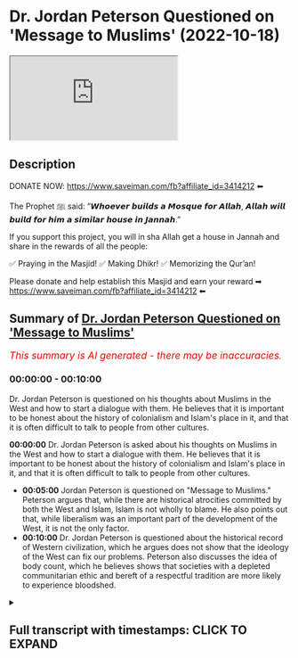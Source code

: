 # Dr. Jordan Peterson Questioned on 'Message to Muslims' (2022-10-18)

<iframe loading='lazy' src='https://www.youtube.com/embed/jxr6ykYcA1M'></iframe>

## Description

DONATE NOW: https://www.saveiman.com/fb?affiliate_id=3414212 ⬅

The Prophet ﷺ said: “𝙒𝙝𝙤𝙚𝙫𝙚𝙧 𝙗𝙪𝙞𝙡𝙙𝙨 𝙖 𝙈𝙤𝙨𝙦𝙪𝙚 𝙛𝙤𝙧 𝘼𝙡𝙡𝙖𝙝, 𝘼𝙡𝙡𝙖𝙝 𝙬𝙞𝙡𝙡 𝙗𝙪𝙞𝙡𝙙 𝙛𝙤𝙧 𝙝𝙞𝙢 𝙖 𝙨𝙞𝙢𝙞𝙡𝙖𝙧 𝙝𝙤𝙪𝙨𝙚 𝙞𝙣 𝙅𝙖𝙣𝙣𝙖𝙝.”

If you support this project, you will in sha Allah get a house in Jannah and share in the rewards of all the people:

✅ Praying in the Masjid!
✅ Making Dhikr!
✅ Memorizing the Qur’an!

Please donate and help establish this Masjid and earn your reward ➡ https://www.saveiman.com/fb?affiliate_id=3414212 ⬅

## Summary of [Dr. Jordan Peterson Questioned on 'Message to Muslims'](https://www.youtube.com/watch?v=jxr6ykYcA1M)


*<span style="color:red; font-size:125%">This summary is AI generated - there may be inaccuracies</span>. [](/)*

### <a onclick="modifyYTiframeseektime('0')">00:00:00</a> - <a onclick="modifyYTiframeseektime('600')">00:10:00</a>

Dr. Jordan Peterson is questioned on his thoughts about Muslims in the West and how to start a dialogue with them. He believes that it is important to be honest about the history of colonialism and Islam's place in it, and that it is often difficult to talk to people from other cultures.

**<a onclick="modifyYTiframeseektime('0')">00:00:00</a>** Dr. Jordan Peterson is asked about his thoughts on Muslims in the West and how to start a dialogue with them. He believes that it is important to be honest about the history of colonialism and Islam's place in it, and that it is often difficult to talk to people from other cultures.
* **<a onclick="modifyYTiframeseektime('300')">00:05:00</a>** Jordan Peterson is questioned on "Message to Muslims." Peterson argues that, while there are historical atrocities committed by both the West and Islam, Islam is not wholly to blame. He also points out that, while liberalism was an important part of the development of the West, it is not the only factor.
* **<a onclick="modifyYTiframeseektime('600')">00:10:00</a>**  Dr. Jordan Peterson is questioned about the historical record of Western civilization, which he argues does not show that the ideology of the West can fix our problems. Peterson also discusses the idea of body count, which he believes shows that societies with a depleted communitarian ethic and bereft of a respectful tradition are more likely to experience bloodshed.

<details><summary><h2>Full transcript with timestamps: CLICK TO EXPAND</h2></summary>

<a onclick="modifyYTiframeseektime('0')">0:00:00</a> your brothers and sisters in the slum  
<a onclick="modifyYTiframeseektime('2')">0:00:02</a> net from Norway are establishing a  
<a onclick="modifyYTiframeseektime('4')">0:00:04</a> Masjid a dawa Center this Center this  
<a onclick="modifyYTiframeseektime('8')">0:00:08</a> Masjid this educational institution will  
<a onclick="modifyYTiframeseektime('10')">0:00:10</a> act like a beacon of light calling the  
<a onclick="modifyYTiframeseektime('14')">0:00:14</a> Muslims in Norway back to the essence of  
<a onclick="modifyYTiframeseektime('16')">0:00:16</a> Islam so give generously and Allah  
<a onclick="modifyYTiframeseektime('18')">0:00:18</a> azzawajal would give you even  
<a onclick="modifyYTiframeseektime('21')">0:00:21</a> I it is not obvious to me that I let me  
<a onclick="modifyYTiframeseektime('23')">0:00:23</a> kind of push back a little bit on that  
<a onclick="modifyYTiframeseektime('25')">0:00:25</a> point because you're an individual like  
<a onclick="modifyYTiframeseektime('27')">0:00:27</a> obviously in your newest book you're  
<a onclick="modifyYTiframeseektime('28')">0:00:28</a> talking about  
<a onclick="modifyYTiframeseektime('29')">0:00:29</a> um category about precision and I would  
<a onclick="modifyYTiframeseektime('31')">0:00:31</a> say you're an individual that is very  
<a onclick="modifyYTiframeseektime('32')">0:00:32</a> precise they're categorized like if I  
<a onclick="modifyYTiframeseektime('34')">0:00:34</a> was to say anything I would say that  
<a onclick="modifyYTiframeseektime('36')">0:00:36</a> you're individual that's scrupulously  
<a onclick="modifyYTiframeseektime('37')">0:00:37</a> meticulous inexactitude and I don't know  
<a onclick="modifyYTiframeseektime('40')">0:00:40</a> meticulousness or whatever yeah so you  
<a onclick="modifyYTiframeseektime('42')">0:00:42</a> speak and you think about what you're  
<a onclick="modifyYTiframeseektime('44')">0:00:44</a> going to say before you say it that's  
<a onclick="modifyYTiframeseektime('46')">0:00:46</a> what you're known for in fact if someone  
<a onclick="modifyYTiframeseektime('48')">0:00:48</a> says something which is uh kind of off  
<a onclick="modifyYTiframeseektime('50')">0:00:50</a> the market ill but you pull them up for  
<a onclick="modifyYTiframeseektime('52')">0:00:52</a> it right and you know usually because I  
<a onclick="modifyYTiframeseektime('54')">0:00:54</a> don't understand it then yeah for  
<a onclick="modifyYTiframeseektime('56')">0:00:56</a> example like the Kathy Newman interview  
<a onclick="modifyYTiframeseektime('57')">0:00:57</a> like the assumptions and the questioning  
<a onclick="modifyYTiframeseektime('59')">0:00:59</a> that she had she had when she was  
<a onclick="modifyYTiframeseektime('61')">0:01:01</a> questioning yourself you pulled her up  
<a onclick="modifyYTiframeseektime('62')">0:01:02</a> on it and that's why it became so uh  
<a onclick="modifyYTiframeseektime('64')">0:01:04</a> popular the discussion was so popular  
<a onclick="modifyYTiframeseektime('66')">0:01:06</a> and you're a clinical psychologist so  
<a onclick="modifyYTiframeseektime('69')">0:01:09</a> what I was going to say is that for  
<a onclick="modifyYTiframeseektime('70')">0:01:10</a> example if I were to make a video right  
<a onclick="modifyYTiframeseektime('71')">0:01:11</a> I say this message to the you know to  
<a onclick="modifyYTiframeseektime('73')">0:01:13</a> White Canadians or something yeah yeah  
<a onclick="modifyYTiframeseektime('75')">0:01:15</a> and I said you know it's hard to talk to  
<a onclick="modifyYTiframeseektime('77')">0:01:17</a> them I say look you know um sensitively  
<a onclick="modifyYTiframeseektime('79')">0:01:19</a> why don't you reach out to some Russians  
<a onclick="modifyYTiframeseektime('81')">0:01:21</a> you know know or you know heaven forbid  
<a onclick="modifyYTiframeseektime('83')">0:01:23</a> you know reach out to Black Africans or  
<a onclick="modifyYTiframeseektime('85')">0:01:25</a> First Nation people you know whatever it  
<a onclick="modifyYTiframeseektime('88')">0:01:28</a> may be  
<a onclick="modifyYTiframeseektime('89')">0:01:29</a> how do you think  
<a onclick="modifyYTiframeseektime('91')">0:01:31</a> the community of why Canadians let's say  
<a onclick="modifyYTiframeseektime('94')">0:01:34</a> for the sake of argument will react to  
<a onclick="modifyYTiframeseektime('95')">0:01:35</a> that kind of message what if it was you  
<a onclick="modifyYTiframeseektime('97')">0:01:37</a> yeah well you're pretty disagreeable so  
<a onclick="modifyYTiframeseektime('99')">0:01:39</a> you'd probably get bit back a lot yeah  
<a onclick="modifyYTiframeseektime('100')">0:01:40</a> but exactly I don't I don't it's hard to  
<a onclick="modifyYTiframeseektime('103')">0:01:43</a> say until you do it you know yeah I mean  
<a onclick="modifyYTiframeseektime('105')">0:01:45</a> I have reached out to other communities  
<a onclick="modifyYTiframeseektime('108')">0:01:48</a> let's say I did an interview with a  
<a onclick="modifyYTiframeseektime('110')">0:01:50</a> friend of mine who's a Native American  
<a onclick="modifyYTiframeseektime('112')">0:01:52</a> Carver who lives on the west coast and  
<a onclick="modifyYTiframeseektime('115')">0:01:55</a> you know I'm not very happy with the  
<a onclick="modifyYTiframeseektime('117')">0:01:57</a> narrative that's being promoted in  
<a onclick="modifyYTiframeseektime('119')">0:01:59</a> Canada which is that the European  
<a onclick="modifyYTiframeseektime('123')">0:02:03</a> settlement of Canada is best viewed as  
<a onclick="modifyYTiframeseektime('126')">0:02:06</a> genocidally Colonial  
<a onclick="modifyYTiframeseektime('129')">0:02:09</a> and having said that my friend this  
<a onclick="modifyYTiframeseektime('131')">0:02:11</a> Carver was in a residential school in  
<a onclick="modifyYTiframeseektime('134')">0:02:14</a> Canada and the residential schools were  
<a onclick="modifyYTiframeseektime('136')">0:02:16</a> put forward by the government in an  
<a onclick="modifyYTiframeseektime('139')">0:02:19</a> attempt and other institutions in an  
<a onclick="modifyYTiframeseektime('141')">0:02:21</a> attempt to separate the indigenous  
<a onclick="modifyYTiframeseektime('143')">0:02:23</a> children from their families and then  
<a onclick="modifyYTiframeseektime('145')">0:02:25</a> socialize them rapidly according to  
<a onclick="modifyYTiframeseektime('148')">0:02:28</a> European norms and there was some  
<a onclick="modifyYTiframeseektime('150')">0:02:30</a> positive motivation for that and  
<a onclick="modifyYTiframeseektime('153')">0:02:33</a> sometimes that helped and work but one  
<a onclick="modifyYTiframeseektime('156')">0:02:36</a> of the things that did happen was that  
<a onclick="modifyYTiframeseektime('157')">0:02:37</a> some schools were let's say invaded by  
<a onclick="modifyYTiframeseektime('160')">0:02:40</a> people of a pronounced pedophilic and  
<a onclick="modifyYTiframeseektime('163')">0:02:43</a> and sadistic bent and my friend ended up  
<a onclick="modifyYTiframeseektime('166')">0:02:46</a> in one of those schools and his life was  
<a onclick="modifyYTiframeseektime('168')">0:02:48</a> so Dreadful that you can't even hear  
<a onclick="modifyYTiframeseektime('170')">0:02:50</a> about it without  
<a onclick="modifyYTiframeseektime('172')">0:02:52</a> without  
<a onclick="modifyYTiframeseektime('173')">0:02:53</a> serious emotional damage and so you know  
<a onclick="modifyYTiframeseektime('176')">0:02:56</a> I went forward with that discussion and  
<a onclick="modifyYTiframeseektime('178')">0:02:58</a> it was very contentious but it went very  
<a onclick="modifyYTiframeseektime('181')">0:03:01</a> well and it it told a story that was  
<a onclick="modifyYTiframeseektime('184')">0:03:04</a> true and needed to be told and so you  
<a onclick="modifyYTiframeseektime('186')">0:03:06</a> know you step into foreign territory at  
<a onclick="modifyYTiframeseektime('188')">0:03:08</a> your peril that's for sure but  
<a onclick="modifyYTiframeseektime('191')">0:03:11</a> you know and it was relatively difficult  
<a onclick="modifyYTiframeseektime('193')">0:03:13</a> for me to arrange  
<a onclick="modifyYTiframeseektime('195')">0:03:15</a> for this to be a possibility of course  
<a onclick="modifyYTiframeseektime('197')">0:03:17</a> and and but my my thought again because  
<a onclick="modifyYTiframeseektime('202')">0:03:22</a> I'm trying to look for what we have to  
<a onclick="modifyYTiframeseektime('204')">0:03:24</a> offer each other rather than what  
<a onclick="modifyYTiframeseektime('206')">0:03:26</a> divides us I thought it was worthwhile  
<a onclick="modifyYTiframeseektime('208')">0:03:28</a> so let me push back again once again  
<a onclick="modifyYTiframeseektime('210')">0:03:30</a> once again on this plan so for example  
<a onclick="modifyYTiframeseektime('212')">0:03:32</a> it's not always what you say sometimes  
<a onclick="modifyYTiframeseektime('214')">0:03:34</a> it can be what you don't say so for  
<a onclick="modifyYTiframeseektime('216')">0:03:36</a> instance  
<a onclick="modifyYTiframeseektime('217')">0:03:37</a> I think you've become somewhat of an  
<a onclick="modifyYTiframeseektime('219')">0:03:39</a> emblem of Western Civilization right in  
<a onclick="modifyYTiframeseektime('221')">0:03:41</a> terms of your intention help us no you  
<a onclick="modifyYTiframeseektime('224')">0:03:44</a> have and I also pushed back at the point  
<a onclick="modifyYTiframeseektime('225')">0:03:45</a> that this is a foreign culture because I  
<a onclick="modifyYTiframeseektime('226')">0:03:46</a> think that it's like I mean you've  
<a onclick="modifyYTiframeseektime('227')">0:03:47</a> mentioned this in lecture as well that  
<a onclick="modifyYTiframeseektime('228')">0:03:48</a> Islam has now become part of like you  
<a onclick="modifyYTiframeseektime('230')">0:03:50</a> know Western culture yeah well that's  
<a onclick="modifyYTiframeseektime('232')">0:03:52</a> the open question as as we noted in the  
<a onclick="modifyYTiframeseektime('235')">0:03:55</a> introductory marks it's like well our is  
<a onclick="modifyYTiframeseektime('238')">0:03:58</a> Islam part of the West we're kind of  
<a onclick="modifyYTiframeseektime('239')">0:03:59</a> having the same discussion about Russia  
<a onclick="modifyYTiframeseektime('241')">0:04:01</a> in some real sense and yeah that's  
<a onclick="modifyYTiframeseektime('243')">0:04:03</a> really going well at the moment yeah so  
<a onclick="modifyYTiframeseektime('245')">0:04:05</a> there's that part but what I would say  
<a onclick="modifyYTiframeseektime('246')">0:04:06</a> is that you know if there is a bloody  
<a onclick="modifyYTiframeseektime('250')">0:04:10</a> history of Western colonialism and  
<a onclick="modifyYTiframeseektime('252')">0:04:12</a> that's almost undeniable like for  
<a onclick="modifyYTiframeseektime('253')">0:04:13</a> example look at Algeria for instance  
<a onclick="modifyYTiframeseektime('255')">0:04:15</a> Algeria when it was annexed by France  
<a onclick="modifyYTiframeseektime('258')">0:04:18</a> and there's no dispute there's no  
<a onclick="modifyYTiframeseektime('260')">0:04:20</a> dispute in what happened there so the  
<a onclick="modifyYTiframeseektime('261')">0:04:21</a> issue like I'll give you one example of  
<a onclick="modifyYTiframeseektime('263')">0:04:23</a> many this Spanish colonialism of Latin  
<a onclick="modifyYTiframeseektime('266')">0:04:26</a> America for example  
<a onclick="modifyYTiframeseektime('268')">0:04:28</a> um there are things that happened and  
<a onclick="modifyYTiframeseektime('269')">0:04:29</a> it's I'm not saying that's not things  
<a onclick="modifyYTiframeseektime('271')">0:04:31</a> that happened on only just on the  
<a onclick="modifyYTiframeseektime('273')">0:04:33</a> Western Front yeah uh there are things  
<a onclick="modifyYTiframeseektime('275')">0:04:35</a> that happened on the Muslim front as  
<a onclick="modifyYTiframeseektime('276')">0:04:36</a> well of course that's true yeah no doubt  
<a onclick="modifyYTiframeseektime('278')">0:04:38</a> about it right no I'm not going to stand  
<a onclick="modifyYTiframeseektime('280')">0:04:40</a> here and you know defend them who came  
<a onclick="modifyYTiframeseektime('282')">0:04:42</a> and we're very intolerant to uh  
<a onclick="modifyYTiframeseektime('284')">0:04:44</a> producing Christians and kick them out  
<a onclick="modifyYTiframeseektime('285')">0:04:45</a> of their homes and stuff like that who  
<a onclick="modifyYTiframeseektime('287')">0:04:47</a> existed in Spain as well in fact so the  
<a onclick="modifyYTiframeseektime('289')">0:04:49</a> point is I feel like I don't know as a  
<a onclick="modifyYTiframeseektime('291')">0:04:51</a> psychologist I think my question would  
<a onclick="modifyYTiframeseektime('293')">0:04:53</a> be to you that don't you think is it of  
<a onclick="modifyYTiframeseektime('295')">0:04:55</a> any benefit to be concessionary in this  
<a onclick="modifyYTiframeseektime('297')">0:04:57</a> regard like to start off a discussion by  
<a onclick="modifyYTiframeseektime('299')">0:04:59</a> saying like we know  
<a onclick="modifyYTiframeseektime('301')">0:05:01</a> um that these are things that could  
<a onclick="modifyYTiframeseektime('302')">0:05:02</a> cause resentment yes because like for  
<a onclick="modifyYTiframeseektime('305')">0:05:05</a> example I know a lot of Algerian people  
<a onclick="modifyYTiframeseektime('307')">0:05:07</a> and this is very clear in their  
<a onclick="modifyYTiframeseektime('308')">0:05:08</a> historical memory yes and the the  
<a onclick="modifyYTiframeseektime('311')">0:05:11</a> accusation will be that the West have  
<a onclick="modifyYTiframeseektime('313')">0:05:13</a> Colonial Amnesia here they don't they  
<a onclick="modifyYTiframeseektime('316')">0:05:16</a> are not taking into account what they've  
<a onclick="modifyYTiframeseektime('317')">0:05:17</a> done I'll be honest with you they don't  
<a onclick="modifyYTiframeseektime('319')">0:05:19</a> don't even know how well okay yeah well  
<a onclick="modifyYTiframeseektime('322')">0:05:22</a> absolutely I mean look here here's how I  
<a onclick="modifyYTiframeseektime('325')">0:05:25</a> would address that psychologically  
<a onclick="modifyYTiframeseektime('328')">0:05:28</a> um in in many of the mythological  
<a onclick="modifyYTiframeseektime('331')">0:05:31</a> stories that I've read There is the  
<a onclick="modifyYTiframeseektime('334')">0:05:34</a> motif of the evil uncle  
<a onclick="modifyYTiframeseektime('336')">0:05:36</a> and so for example in the ancient  
<a onclick="modifyYTiframeseektime('339')">0:05:39</a> Egyptian cosmology  
<a onclick="modifyYTiframeseektime('341')">0:05:41</a> that there were two there were four  
<a onclick="modifyYTiframeseektime('344')">0:05:44</a> deities four Central deities although a  
<a onclick="modifyYTiframeseektime('346')">0:05:46</a> host of associated deities and one of  
<a onclick="modifyYTiframeseektime('348')">0:05:48</a> them was Osiris who was the deity of the  
<a onclick="modifyYTiframeseektime('350')">0:05:50</a> state that might be a good way of  
<a onclick="modifyYTiframeseektime('352')">0:05:52</a> thinking about it and he had an evil  
<a onclick="modifyYTiframeseektime('353')">0:05:53</a> brother Seth who was always conspiring  
<a onclick="modifyYTiframeseektime('356')">0:05:56</a> in the background to overthrow the state  
<a onclick="modifyYTiframeseektime('358')">0:05:58</a> and to establish his own rules say based  
<a onclick="modifyYTiframeseektime('361')">0:06:01</a> on Power and the Egyptians this is  
<a onclick="modifyYTiframeseektime('364')">0:06:04</a> thousands of years ago had figured out  
<a onclick="modifyYTiframeseektime('365')">0:06:05</a> by that point because their society was  
<a onclick="modifyYTiframeseektime('367')">0:06:07</a> quite large that  
<a onclick="modifyYTiframeseektime('369')">0:06:09</a> there is something in the social  
<a onclick="modifyYTiframeseektime('370')">0:06:10</a> structure itself that posed a threat to  
<a onclick="modifyYTiframeseektime('372')">0:06:12</a> the structure and that was the tendency  
<a onclick="modifyYTiframeseektime('374')">0:06:14</a> for the structure and its leaders to  
<a onclick="modifyYTiframeseektime('376')">0:06:16</a> become willfully blind and for  
<a onclick="modifyYTiframeseektime('378')">0:06:18</a> conspiratorial  
<a onclick="modifyYTiframeseektime('381')">0:06:21</a> powers or patterns that would use  
<a onclick="modifyYTiframeseektime('383')">0:06:23</a> resentment and the desire for power to  
<a onclick="modifyYTiframeseektime('385')">0:06:25</a> overthrow that and they thought of  
<a onclick="modifyYTiframeseektime('387')">0:06:27</a> Osiris as willfully blind and Seth has  
<a onclick="modifyYTiframeseektime('390')">0:06:30</a> an eternal danger and that's true and  
<a onclick="modifyYTiframeseektime('391')">0:06:31</a> and then but there's a there's another  
<a onclick="modifyYTiframeseektime('394')">0:06:34</a> element to the evil Uncle too which is  
<a onclick="modifyYTiframeseektime('396')">0:06:36</a> that in some real sense and it's a very  
<a onclick="modifyYTiframeseektime('399')">0:06:39</a> difficult thing to sort through morally  
<a onclick="modifyYTiframeseektime('401')">0:06:41</a> all of us walk on blood soaked ground  
<a onclick="modifyYTiframeseektime('403')">0:06:43</a> because human history is in some regards  
<a onclick="modifyYTiframeseektime('408')">0:06:48</a> a nightmarish catastrophe and some of  
<a onclick="modifyYTiframeseektime('410')">0:06:50</a> that's just because life was so  
<a onclick="modifyYTiframeseektime('412')">0:06:52</a> difficult but it's also because people  
<a onclick="modifyYTiframeseektime('414')">0:06:54</a> did in unbelievably cruel and malicious  
<a onclick="modifyYTiframeseektime('417')">0:06:57</a> and deceptive  
<a onclick="modifyYTiframeseektime('419')">0:06:59</a> uh  
<a onclick="modifyYTiframeseektime('420')">0:07:00</a> committed committed unbelievably cruel  
<a onclick="modifyYTiframeseektime('422')">0:07:02</a> and atrocious and deceptive acts and so  
<a onclick="modifyYTiframeseektime('425')">0:07:05</a> we're all stuck with this problem that  
<a onclick="modifyYTiframeseektime('427')">0:07:07</a> here we are in relative peace and  
<a onclick="modifyYTiframeseektime('430')">0:07:10</a> Harmony so far although we seem to be  
<a onclick="modifyYTiframeseektime('432')">0:07:12</a> doing everything we can to try to  
<a onclick="modifyYTiframeseektime('434')">0:07:14</a> disrupt that at the moment and part of  
<a onclick="modifyYTiframeseektime('437')">0:07:17</a> the price that's being paid for that is  
<a onclick="modifyYTiframeseektime('439')">0:07:19</a> an endless Litany of historical  
<a onclick="modifyYTiframeseektime('441')">0:07:21</a> catastrophe and then we all have to face  
<a onclick="modifyYTiframeseektime('444')">0:07:24</a> up to well what does that mean for us in  
<a onclick="modifyYTiframeseektime('447')">0:07:27</a> terms of our individual responsibility  
<a onclick="modifyYTiframeseektime('448')">0:07:28</a> and how do we construe ourselves in our  
<a onclick="modifyYTiframeseektime('451')">0:07:31</a> society in light of that fact and we  
<a onclick="modifyYTiframeseektime('454')">0:07:34</a> could go back and forth continually  
<a onclick="modifyYTiframeseektime('456')">0:07:36</a> about whose historical atrocities were  
<a onclick="modifyYTiframeseektime('458')">0:07:38</a> worse and that's a rough contest because  
<a onclick="modifyYTiframeseektime('461')">0:07:41</a> you know the devil is definitely in the  
<a onclick="modifyYTiframeseektime('463')">0:07:43</a> details there and then it also brings up  
<a onclick="modifyYTiframeseektime('465')">0:07:45</a> the other problem which is well  
<a onclick="modifyYTiframeseektime('467')">0:07:47</a> when the Spaniards went to Central  
<a onclick="modifyYTiframeseektime('470')">0:07:50</a> America a lot of the Bloodshed they  
<a onclick="modifyYTiframeseektime('473')">0:07:53</a> produced or the death they produced was  
<a onclick="modifyYTiframeseektime('475')">0:07:55</a> actually a consequence of the  
<a onclick="modifyYTiframeseektime('476')">0:07:56</a> introduction of disease because that  
<a onclick="modifyYTiframeseektime('478')">0:07:58</a> took out about 95 percent of the native  
<a onclick="modifyYTiframeseektime('480')">0:08:00</a> population in the Western Hemisphere and  
<a onclick="modifyYTiframeseektime('483')">0:08:03</a> then the conquistadors were well maybe  
<a onclick="modifyYTiframeseektime('486')">0:08:06</a> they weren't the finest representatives  
<a onclick="modifyYTiframeseektime('488')">0:08:08</a> of the of the highest flowering Western  
<a onclick="modifyYTiframeseektime('490')">0:08:10</a> Civilization we don't know what to what  
<a onclick="modifyYTiframeseektime('493')">0:08:13</a> degree they were the sort of thugs that  
<a onclick="modifyYTiframeseektime('495')">0:08:15</a> couldn't get along at home and went out  
<a onclick="modifyYTiframeseektime('497')">0:08:17</a> adventuring and and then and and even if  
<a onclick="modifyYTiframeseektime('500')">0:08:20</a> I say attempted to take full  
<a onclick="modifyYTiframeseektime('502')">0:08:22</a> responsibility for that I'm not sure  
<a onclick="modifyYTiframeseektime('504')">0:08:24</a> what it would mean because I suspect I  
<a onclick="modifyYTiframeseektime('506')">0:08:26</a> have a lot more in common with you  
<a onclick="modifyYTiframeseektime('508')">0:08:28</a> people in the modern world than I do  
<a onclick="modifyYTiframeseektime('510')">0:08:30</a> with Spanish conquistadors from 300  
<a onclick="modifyYTiframeseektime('512')">0:08:32</a> years ago now I'm not saying I bear no  
<a onclick="modifyYTiframeseektime('515')">0:08:35</a> responsibility for the Bloodshed of the  
<a onclick="modifyYTiframeseektime('518')">0:08:38</a> past but I would say we all bear that  
<a onclick="modifyYTiframeseektime('521')">0:08:41</a> responsibility and that's something I  
<a onclick="modifyYTiframeseektime('523')">0:08:43</a> would say that something like the  
<a onclick="modifyYTiframeseektime('524')">0:08:44</a> conception of original sin yeah that's  
<a onclick="modifyYTiframeseektime('526')">0:08:46</a> the point of difference to be honest I  
<a onclick="modifyYTiframeseektime('528')">0:08:48</a> would disagree with that point like as a  
<a onclick="modifyYTiframeseektime('530')">0:08:50</a> Muslim there is a verse no Quran says  
<a onclick="modifyYTiframeseektime('533')">0:08:53</a> that one Soul should not bear the  
<a onclick="modifyYTiframeseektime('535')">0:08:55</a> responsibility of someone else's actions  
<a onclick="modifyYTiframeseektime('537')">0:08:57</a> yeah well that that's the other ethical  
<a onclick="modifyYTiframeseektime('539')">0:08:59</a> complications so can you call me out in  
<a onclick="modifyYTiframeseektime('543')">0:09:03</a> relationship  
<a onclick="modifyYTiframeseektime('545')">0:09:05</a> but it's complicated right because yeah  
<a onclick="modifyYTiframeseektime('548')">0:09:08</a> but because at the same time you do say  
<a onclick="modifyYTiframeseektime('550')">0:09:10</a> and I don't mean you personally but you  
<a onclick="modifyYTiframeseektime('553')">0:09:13</a> know we can say things like Well the  
<a onclick="modifyYTiframeseektime('555')">0:09:15</a> West is not bearing sufficient  
<a onclick="modifyYTiframeseektime('556')">0:09:16</a> responsibility for its Colonial past and  
<a onclick="modifyYTiframeseektime('559')">0:09:19</a> so at some level that kind of devolves  
<a onclick="modifyYTiframeseektime('561')">0:09:21</a> down to the individual so let me let me  
<a onclick="modifyYTiframeseektime('564')">0:09:24</a> kind of rephrase it then I think you  
<a onclick="modifyYTiframeseektime('565')">0:09:25</a> know I think that's more of a left-wing  
<a onclick="modifyYTiframeseektime('567')">0:09:27</a> criticism that's like you know there's  
<a onclick="modifyYTiframeseektime('568')">0:09:28</a> reparations and affirmative action  
<a onclick="modifyYTiframeseektime('570')">0:09:30</a> programs yeah I'm not advocating any of  
<a onclick="modifyYTiframeseektime('572')">0:09:32</a> that and not I even believe in any of  
<a onclick="modifyYTiframeseektime('573')">0:09:33</a> that to be honest with you or me yeah so  
<a onclick="modifyYTiframeseektime('575')">0:09:35</a> what I was putting as an alternative to  
<a onclick="modifyYTiframeseektime('577')">0:09:37</a> that is this is there is this kind of I  
<a onclick="modifyYTiframeseektime('579')">0:09:39</a> would call this maybe an oriental it's a  
<a onclick="modifyYTiframeseektime('581')">0:09:41</a> new orientalist narrative which states  
<a onclick="modifyYTiframeseektime('583')">0:09:43</a> that Islam is incapable of XYZ call it  
<a onclick="modifyYTiframeseektime('585')">0:09:45</a> tolerance Call It Whatever It Is and  
<a onclick="modifyYTiframeseektime('588')">0:09:48</a> look at what's happened in Islamic  
<a onclick="modifyYTiframeseektime('589')">0:09:49</a> history you've got all of these deaths  
<a onclick="modifyYTiframeseektime('591')">0:09:51</a> and you've got all of these kinds of  
<a onclick="modifyYTiframeseektime('592')">0:09:52</a> things are happening comparative to what  
<a onclick="modifyYTiframeseektime('594')">0:09:54</a> we have in the west and what we're  
<a onclick="modifyYTiframeseektime('595')">0:09:55</a> saying is that let's look at what you  
<a onclick="modifyYTiframeseektime('597')">0:09:57</a> have in the west because liberalism was  
<a onclick="modifyYTiframeseektime('598')">0:09:58</a> an ideology that was cited in the 17th  
<a onclick="modifyYTiframeseektime('600')">0:10:00</a> century like I mean really it was  
<a onclick="modifyYTiframeseektime('601')">0:10:01</a> crystallized you know with John Locke  
<a onclick="modifyYTiframeseektime('602')">0:10:02</a> and all those kind of things then and  
<a onclick="modifyYTiframeseektime('604')">0:10:04</a> after liberalism was established in fact  
<a onclick="modifyYTiframeseektime('606')">0:10:06</a> the Constitution and the documents for  
<a onclick="modifyYTiframeseektime('609')">0:10:09</a> founding fathers and stuff like that  
<a onclick="modifyYTiframeseektime('610')">0:10:10</a> were based on the liberal secular  
<a onclick="modifyYTiframeseektime('612')">0:10:12</a> principles even after that you had  
<a onclick="modifyYTiframeseektime('614')">0:10:14</a> Napoleonic Wars even after that you had  
<a onclick="modifyYTiframeseektime('616')">0:10:16</a> colonialism continue you had slavery  
<a onclick="modifyYTiframeseektime('617')">0:10:17</a> continue until 1867 whatever was you  
<a onclick="modifyYTiframeseektime('620')">0:10:20</a> know the American Civil War ended  
<a onclick="modifyYTiframeseektime('622')">0:10:22</a> um so what we're saying is that this  
<a onclick="modifyYTiframeseektime('624')">0:10:24</a> picture of history that you know the  
<a onclick="modifyYTiframeseektime('626')">0:10:26</a> West is best basically this idea because  
<a onclick="modifyYTiframeseektime('628')">0:10:28</a> our ideology can fix all problems it's  
<a onclick="modifyYTiframeseektime('631')">0:10:31</a> not reasonable when you look at the  
<a onclick="modifyYTiframeseektime('633')">0:10:33</a> Historical records I mean one of um one  
<a onclick="modifyYTiframeseektime('635')">0:10:35</a> scholar called Navid Sheikh actually  
<a onclick="modifyYTiframeseektime('636')">0:10:36</a> done a piece it's called body count and  
<a onclick="modifyYTiframeseektime('639')">0:10:39</a> he was counting the amount of people  
<a onclick="modifyYTiframeseektime('641')">0:10:41</a> that died in each civilization and he  
<a onclick="modifyYTiframeseektime('644')">0:10:44</a> put the Western Civilization is the  
<a onclick="modifyYTiframeseektime('646')">0:10:46</a> highest and because you have things like  
<a onclick="modifyYTiframeseektime('647')">0:10:47</a> World War one and World War II and these  
<a onclick="modifyYTiframeseektime('649')">0:10:49</a> things were World War One World War II  
<a onclick="modifyYTiframeseektime('650')">0:10:50</a> were nationalistic conquests they were  
<a onclick="modifyYTiframeseektime('652')">0:10:52</a> not religiously inspired when you can  
<a onclick="modifyYTiframeseektime('654')">0:10:54</a> you can argue to what extent where World  
<a onclick="modifyYTiframeseektime('656')">0:10:56</a> War one was religiously inspired but  
<a onclick="modifyYTiframeseektime('657')">0:10:57</a> certainly Islam didn't was not a main  
<a onclick="modifyYTiframeseektime('659')">0:10:59</a> feature of the 30 million people that  
<a onclick="modifyYTiframeseektime('661')">0:11:01</a> died in World War One or however many  
<a onclick="modifyYTiframeseektime('663')">0:11:03</a> many million people died in order to so  
<a onclick="modifyYTiframeseektime('665')">0:11:05</a> the point is that we're saying is that  
<a onclick="modifyYTiframeseektime('666')">0:11:06</a> and obviously you've got Concepts in the  
<a onclick="modifyYTiframeseektime('668')">0:11:08</a> west like Manifest Destiny and which I  
<a onclick="modifyYTiframeseektime('671')">0:11:11</a> think every single president of the  
<a onclick="modifyYTiframeseektime('672')">0:11:12</a> United States of America lived in  
<a onclick="modifyYTiframeseektime('673')">0:11:13</a> Westwood expansion these kind of things  
<a onclick="modifyYTiframeseektime('675')">0:11:15</a> the point is is that the proposition  
<a onclick="modifyYTiframeseektime('678')">0:11:18</a> that the ideology of the West can fix  
<a onclick="modifyYTiframeseektime('681')">0:11:21</a> our problems this is what we have an  
<a onclick="modifyYTiframeseektime('682')">0:11:22</a> issue with because what we're saying is  
<a onclick="modifyYTiframeseektime('684')">0:11:24</a> that if we look at the historical record  
<a onclick="modifyYTiframeseektime('685')">0:11:25</a> there is no evidence of that in fact  
<a onclick="modifyYTiframeseektime('688')">0:11:28</a> what has shown us is that there's more  
<a onclick="modifyYTiframeseektime('689')">0:11:29</a> Bloodshed individualism has caused More  
<a onclick="modifyYTiframeseektime('691')">0:11:31</a> Death like with all due respect I know  
<a onclick="modifyYTiframeseektime('694')">0:11:34</a> that you you do cherish individuals I'm  
<a onclick="modifyYTiframeseektime('696')">0:11:36</a> not saying everything is bad about it  
<a onclick="modifyYTiframeseektime('697')">0:11:37</a> but there's when when you have a society  
<a onclick="modifyYTiframeseektime('699')">0:11:39</a> deplete of a communitarian ethic  
<a onclick="modifyYTiframeseektime('702')">0:11:42</a> is bereft of a communitarian ethic then  
<a onclick="modifyYTiframeseektime('705')">0:11:45</a> you can have these issues and so these  
<a onclick="modifyYTiframeseektime('708')">0:11:48</a> are conversations and I think you are  
<a onclick="modifyYTiframeseektime('709')">0:11:49</a> moving towards a communitarianism your  
<a onclick="modifyYTiframeseektime('711')">0:11:51</a> newest book you're talking about  
<a onclick="modifyYTiframeseektime('712')">0:11:52</a> institutions and these kind of things  
<a onclick="modifyYTiframeseektime('713')">0:11:53</a> and the respectful tradition and these  
<a onclick="modifyYTiframeseektime('715')">0:11:55</a> kind of things I'm not sure if I'm  
<a onclick="modifyYTiframeseektime('717')">0:11:57</a> reading you correctly but  
<a onclick="modifyYTiframeseektime('718')">0:11:58</a> these are the kinds of conversations I  
<a onclick="modifyYTiframeseektime('720')">0:12:00</a> think we need to have but on that point  
<a onclick="modifyYTiframeseektime('722')">0:12:02</a> I think  
<a onclick="modifyYTiframeseektime('723')">0:12:03</a> I don't want this to be interrogative  
</details>